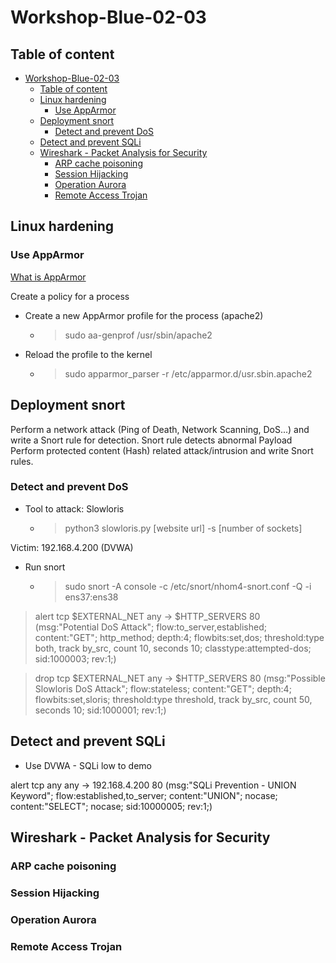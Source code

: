 # Workshop-Blue-02-03

## Table of content
- [Workshop-Blue-02-03](#workshop-blue-02-03)
  - [Table of content](#table-of-content)
  - [Linux hardening](#linux-hardening)
    - [Use AppArmor](#use-apparmor)
  - [Deployment snort](#deployment-snort)
    - [Detect and prevent DoS](#detect-and-prevent-dos)
  - [Detect and prevent SQLi](#detect-and-prevent-sqli)
  - [Wireshark - Packet Analysis for Security](#wireshark---packet-analysis-for-security)
    - [ARP cache poisoning](#arp-cache-poisoning)
    - [Session Hijacking](#session-hijacking)
    - [Operation Aurora](#operation-aurora)
    - [Remote Access Trojan](#remote-access-trojan)
  




## Linux hardening

### Use AppArmor
[What is AppArmor](Linux-Internal\Section-3-Advanced-System-Hardening-Techniques\Chapter-9-Implementing-Mandatory-Access-Control-with-SELinux-and-AppArmor.md)

Create a policy for a process
- Create a new AppArmor profile for the process (apache2)
  - > sudo aa-genprof /usr/sbin/apache2
- Reload the profile to the kernel
  - > sudo apparmor_parser -r /etc/apparmor.d/usr.sbin.apache2

## Deployment snort
Perform a network attack (Ping of Death, Network Scanning, DoS...) and write a Snort rule for detection.
Snort rule detects abnormal Payload
Perform protected content (Hash) related attack/intrusion and write Snort rules.

### Detect and prevent DoS

- Tool to attack: Slowloris
  - > python3 slowloris.py [website url] -s [number of sockets]
  
Victim: 192.168.4.200 (DVWA)

- Run snort
  - > sudo snort -A console -c /etc/snort/nhom4-snort.conf -Q -i ens37:ens38
  
> alert tcp $EXTERNAL_NET any -> $HTTP_SERVERS 80 (msg:"Potential DoS Attack"; flow:to_server,established; content:"GET"; http_method; depth:4; flowbits:set,dos; threshold:type both, track by_src, count 10, seconds 10; classtype:attempted-dos; sid:1000003; rev:1;)

> drop tcp $EXTERNAL_NET any -> $HTTP_SERVERS 80 (msg:"Possible Slowloris DoS Attack"; flow:stateless; content:"GET"; depth:4; flowbits:set,sloris; threshold:type threshold, track by_src, count 50, seconds 10; sid:1000001; rev:1;)


## Detect and prevent SQLi

- Use DVWA - SQLi low to demo

alert tcp any any -> 192.168.4.200 80 (msg:"SQLi Prevention - UNION Keyword"; flow:established,to_server; content:"UNION"; nocase; content:"SELECT"; nocase; sid:10000005; rev:1;)

## Wireshark - Packet Analysis for Security

### ARP cache poisoning

### Session Hijacking

### Operation Aurora

### Remote Access Trojan





